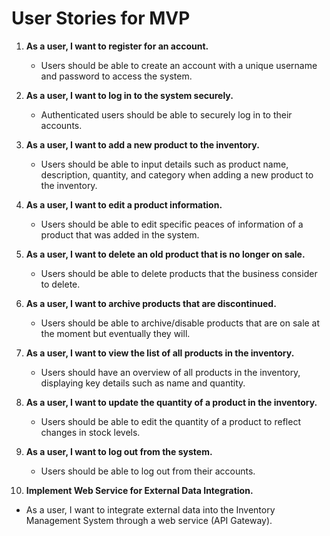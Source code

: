 # User Stories for MVP

1. **As a user, I want to register for an account.**
    - Users should be able to create an account with a unique username and password to access the system.

2. **As a user, I want to log in to the system securely.**
    - Authenticated users should be able to securely log in to their accounts.

3. **As a user, I want to add a new product to the inventory.**
    - Users should be able to input details such as product name, description, quantity, and category when adding a new product to the inventory.

4. **As a user, I want to edit a product information.**
   - Users should be able to edit specific peaces of information of a product that was added in the system.

5. **As a user, I want to delete an old product that is no longer on sale.**
   - Users should be able to delete products that the business consider to delete.

6. **As a user, I want to archive products that are discontinued.**
   - Users should be able to archive/disable products that are on sale at the moment but eventually they will.

7. **As a user, I want to view the list of all products in the inventory.**
    - Users should have an overview of all products in the inventory, displaying key details such as name and quantity.

8. **As a user, I want to update the quantity of a product in the inventory.**
    - Users should be able to edit the quantity of a product to reflect changes in stock levels.

9. **As a user, I want to log out from the system.**
   - Users should be able to log out from their accounts.

10. **Implement Web Service for External Data Integration.**
   - As a user, I want to integrate external data into the Inventory Management System through a web service (API Gateway).
